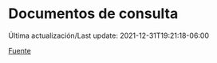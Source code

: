 # Documentos de consulta

Última actualización/Last update: 2021-12-31T19:21:18-06:00

 [Fuente](https://coronavirus.gob.mx/documentos-de-consulta/)
